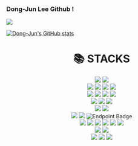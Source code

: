 ### Dong-Jun Lee Github !
<img src="https://img.shields.io/badge/Velog-20C997?style=for-the-badge&logo=velog&logoColor=white"> 

[![Dong-Jun's GitHub stats](https://github-readme-stats.vercel.app/api?username=papicc45&theme=radical)](https://github.com/anuraghazra/github-readme-stats)

<div align=center><h1>📚 STACKS</h1></div>

<div align=center> 
  <img src="https://img.shields.io/badge/java-007396?style=for-the-badge&logo=java&logoColor=white"> 
  <img src="https://img.shields.io/badge/c-A8B9CC?style=for-the-badge&logo=c%2B%2B&logoColor=white">
  <br>
  
  <img src="https://img.shields.io/badge/html5-E34F26?style=for-the-badge&logo=html5&logoColor=white"> 
  <img src="https://img.shields.io/badge/css-1572B6?style=for-the-badge&logo=css3&logoColor=white"> 
  <img src="https://img.shields.io/badge/javascript-F7DF1E?style=for-the-badge&logo=javascript&logoColor=black"> 
  <img src="https://img.shields.io/badge/jquery-0769AD?style=for-the-badge&logo=jquery&logoColor=white">
  <br>
  
  <img src="https://img.shields.io/badge/oracle-F80000?style=for-the-badge&logo=oracle&logoColor=white"> 
  <img src="https://img.shields.io/badge/mysql-4479A1?style=for-the-badge&logo=mysql&logoColor=white"> 
  <img src="https://img.shields.io/badge/mariaDB-003545?style=for-the-badge&logo=mariaDB&logoColor=white"> 
  <img src="https://img.shields.io/badge/redis-DC382D?style=for-the-badge&logo=Redis&logoColor=white">
  <br>
  
  <img src="https://img.shields.io/badge/react-61DAFB?style=for-the-badge&logo=react&logoColor=black"> 
  <img src="https://img.shields.io/badge/node.js-339933?style=for-the-badge&logo=Node.js&logoColor=white">
  <img src="https://img.shields.io/badge/Bun-FFDF6F?style=for-the-badge&logo=Bun&logoColor=white">
  <br>
  <img src="https://img.shields.io/badge/sequelize-52B0E7?style=for-the-badge&logo=sequelize&logoColor=white"> 
  <img src="https://img.shields.io/badge/prisma-2D3748?style=for-the-badge&logo=prisma&logoColor=white"> 
  <br>
  <img src="https://img.shields.io/badge/Spring-6DB33F?style=for-the-badge&logo=spring&logoColor=white"> 
  <img src="https://img.shields.io/badge/Express-000000?style=for-the-badge&logo=express&logoColor=white">
  <img alt="Endpoint Badge" src="https://img.shields.io/endpoint?logo=data%3Aimage%2Fpng%3Bbase64%2CiVBORw0KGgoAAAANSUhEUgAAAA4AAAAOCAMAAAAolt3jAAAAIGNIUk0AAHomAACAhAAA%2BgAAAIDoAAB1MAAA6mAAADqYAAAXcJy6UTwAAAIxUExURSweJMK%2BvzMwMTlEPjAnLAAAADM1NKSjozU1NSoAADctMDIwMaanp66urTMyMzIzMlNQU%2BLi34SCgzM1Nf%2F%2F%2F7CwsD4%2FPp6enkRAQYSBgmxsbCorKpOSkoGAgHFxcHZyc3tvcltIUF1aW1xXWGFfX2RkZGdoZ2lpaGpoZ2lgZnNvcXZzdMjExcO%2FwcjGx6%2BtrTYzNDIwMDIuLysQHMTCw8fFxr%2B8vaupqTs4OTMyMjMzMzMyMjMwMSIeIGJgYbGwsGVSXTQxMjQzMzQxMjEqLTIxMTQzNFJOUVtSV0M8PzQyMzQ0NDQzMzQwMDIwMTIxMS4pLb20tsnHx8C9vktBRTMuMDMyMzQ0NDMxMTIwMTEvMcvJyszLy87Nzbe3t0FAQTU0NTU0NDMyMjAnKC8sLhURE8%2FOzs7NzTMyMi8qKyghJLy5usrKyjIxMS4qKwQAAM3LzKioqDMyMi0jJb69vW5ubjk3N6impm9vb3N1c3Z4d3t8e3Z1dUQ%2BP4aCg2NhYmNiYmZmZmttbG5vbnFwb3NycXh3d3p5eVVOUGFeX2RiYmZlZWloZ2hlZGxnanNwcXZzc2phZmVaYDQ0NDMzM8vLy8zNzLOzs2VlZWpqamZmZkZHRjU1NbCwsJSUlJ2enYGDgXp7en9%2Ff4ODg31%2BfklKSXBycW5vbnJ0cXZ4dXl7en5%2BfoSEhGRkZGZnZ2psa21vbnBycHN1cnZ4d3p7e4CAgGhpaWttbG1wbmhqaf%2F%2F%2F7Y%2BHBgAAACTdFJOUwAAAAAAAAAAAAAAAAAAAAAAAAAAAAAAAAAAAAAAAAAAAAAAAAAAAAAAAAAADxZSbFFFIQFKWz1Wg9zbjiEcuXAFa8sxCJmhFhYgtfu%2BFVK%2BGQIVEgQwy%2F5olW8rmNTNtNL5sAZ0DzTVzRQ1ELnNFAtH960GaP1hTvv45fy%2FEg%2BX7f7usFMos1YGM1xdNQgNUQkEBGzjNVMAAAABYktHRBSS38k1AAAAB3RJTUUH5woZDhsLlE6%2BNgAAAN1JREFUCNcB0gAt%2FwAAASwtLi8wMTIzAgMEBQAGBzQ1Njc4OTo7PAgJCgALPT4%2FDA1AQZOTQkMODwBERUZHEBFISUpLk0xNAgBOT1ASUVJTVFVWk1dYEwBZWhRbXF1eX2BhlJNiYwBkZWZnlZaXmJmam5xoaQBqa2ydnp%2BgoaKjpKVtbgBvcHGmp6ioqaqrrK1ycwAVdKKur7CxsrO0tXV2FgAXd3iYtre4sXl6e3x9GAAZfn%2BAgbmCg4SFhocaGwAcHYiJiouMjR6Oj5AfIAAhIiMkJSYnKCmRkiorBbvKSByyjwkTAAAAJXRFWHRkYXRlOmNyZWF0ZQAyMDIzLTEwLTI1VDE0OjI3OjA0KzAwOjAw7a%2BwbgAAACV0RVh0ZGF0ZTptb2RpZnkAMjAyMy0xMC0yNVQxNDoyNzowNCswMDowMJzyCNIAAAAodEVYdGRhdGU6dGltZXN0YW1wADIwMjMtMTAtMjVUMTQ6Mjc6MTErMDA6MDBVdQY0AAAAAElFTkSuQmCC&logoColor=white">



  <br>

  <img src="https://img.shields.io/badge/Linux-FCC624?style=for-the-badge&logo=linux&logoColor=black"> 
  <img src="https://img.shields.io/badge/AWS RDS-527FFF?style=for-the-badge&logo=amazonrds&logoColor=white"> 
  <img src="https://img.shields.io/badge/AWS EC2-FF9900?style=for-the-badge&logo=amazonec2&logoColor=white"> 
  <img src="https://img.shields.io/badge/AWS S3-569A31?style=for-the-badge&logo=amazons3&logoColor=white"> 
  <img src="https://img.shields.io/badge/Apache tomcat-F8DC75?style=for-the-badge&logo=apachetomcat&logoColor=black">
  <img src="https://img.shields.io/badge/Nginx-009639?style=for-the-badge&logo=nginx&logoColor=white">
  <br>
  
  <img src="https://img.shields.io/badge/Github-181717?style=for-the-badge&logo=github&logoColor=white">
  <img src="https://img.shields.io/badge/Git-F05032?style=for-the-badge&logo=git&logoColor=white">
  <br>
  <img src="https://img.shields.io/badge/Git Action-2088FF?style=for-the-badge&logo=github actions&logoColor=white"> 
  <img src="https://img.shields.io/badge/Jenkins-D24939?style=for-the-badge&logo=jenkins&logoColor=white"> 
  <img src="https://img.shields.io/badge/Docker-2496ED?style=for-the-badge&logo=docker&logoColor=white"> 
</div>
<!--
**papicc45/papicc45** is a ✨ _special_ ✨ repository because its `README.md` (this file) appears on your GitHub profile.

Here are some ideas to get you started:

- 🔭 I’m currently working on ...
- 🌱 I’m currently learning ...
- 👯 I’m looking to collaborate on ...
- 🤔 I’m looking for help with ...
- 💬 Ask me about ...
- 📫 How to reach me: ...
- 😄 Pronouns: ...
- ⚡ Fun fact: ...
-->
